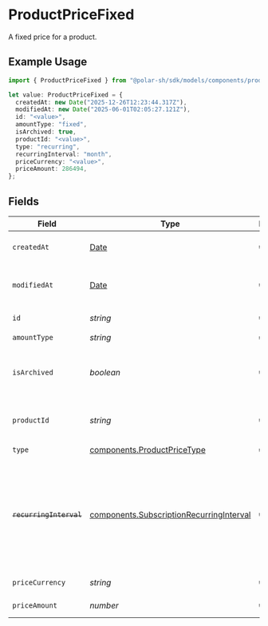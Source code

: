 # ProductPriceFixed

A fixed price for a product.

## Example Usage

```typescript
import { ProductPriceFixed } from "@polar-sh/sdk/models/components/productpricefixed.js";

let value: ProductPriceFixed = {
  createdAt: new Date("2025-12-26T12:23:44.317Z"),
  modifiedAt: new Date("2025-06-01T02:05:27.121Z"),
  id: "<value>",
  amountType: "fixed",
  isArchived: true,
  productId: "<value>",
  type: "recurring",
  recurringInterval: "month",
  priceCurrency: "<value>",
  priceAmount: 286494,
};
```

## Fields

| Field                                                                                                                   | Type                                                                                                                    | Required                                                                                                                | Description                                                                                                             |
| ----------------------------------------------------------------------------------------------------------------------- | ----------------------------------------------------------------------------------------------------------------------- | ----------------------------------------------------------------------------------------------------------------------- | ----------------------------------------------------------------------------------------------------------------------- |
| `createdAt`                                                                                                             | [Date](https://developer.mozilla.org/en-US/docs/Web/JavaScript/Reference/Global_Objects/Date)                           | :heavy_check_mark:                                                                                                      | Creation timestamp of the object.                                                                                       |
| `modifiedAt`                                                                                                            | [Date](https://developer.mozilla.org/en-US/docs/Web/JavaScript/Reference/Global_Objects/Date)                           | :heavy_check_mark:                                                                                                      | Last modification timestamp of the object.                                                                              |
| `id`                                                                                                                    | *string*                                                                                                                | :heavy_check_mark:                                                                                                      | The ID of the price.                                                                                                    |
| `amountType`                                                                                                            | *string*                                                                                                                | :heavy_check_mark:                                                                                                      | N/A                                                                                                                     |
| `isArchived`                                                                                                            | *boolean*                                                                                                               | :heavy_check_mark:                                                                                                      | Whether the price is archived and no longer available.                                                                  |
| `productId`                                                                                                             | *string*                                                                                                                | :heavy_check_mark:                                                                                                      | The ID of the product owning the price.                                                                                 |
| `type`                                                                                                                  | [components.ProductPriceType](../../models/components/productpricetype.md)                                              | :heavy_check_mark:                                                                                                      | N/A                                                                                                                     |
| ~~`recurringInterval`~~                                                                                                 | [components.SubscriptionRecurringInterval](../../models/components/subscriptionrecurringinterval.md)                    | :heavy_check_mark:                                                                                                      | : warning: ** DEPRECATED **: This will be removed in a future release, please migrate away from it as soon as possible. |
| `priceCurrency`                                                                                                         | *string*                                                                                                                | :heavy_check_mark:                                                                                                      | The currency.                                                                                                           |
| `priceAmount`                                                                                                           | *number*                                                                                                                | :heavy_check_mark:                                                                                                      | The price in cents.                                                                                                     |